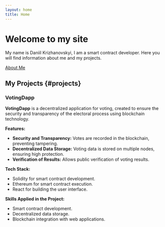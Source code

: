 ```yaml
---
layout: home
title: Home
---
```


# Welcome to my site

My name is Daniil Krizhanovskyi, I am a smart contract developer. Here you will find information about me and my projects.

[About Me](about/)

## My Projects {#projects}

### VotingDapp
**VotingDapp** is a decentralized application for voting, created to ensure the security and transparency of the electoral process using blockchain technology.

**Features:**
- **Security and Transparency:** Votes are recorded in the blockchain, preventing tampering.
- **Decentralized Data Storage:** Voting data is stored on multiple nodes, ensuring high protection.
- **Verification of Results:** Allows public verification of voting results.

**Tech Stack:**
- Solidity for smart contract development.
- Ethereum for smart contract execution.
- React for building the user interface.

**Skills Applied in the Project:**
- Smart contract development.
- Decentralized data storage.
- Blockchain integration with web applications.
